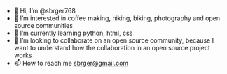 - 👋 Hi, I’m @sbrger768
- 👀 I’m interested in coffee making, hiking, biking, photography and open source communities
- 🌱 I’m currently learning python, html, css
- 💞️ I’m looking to collaborate on an open source community, because I want to understand how the collaboration in an open source project works
- 📫 How to reach me sbrger@gmail.com

<!---
sbrger768/sbrger768 is a ✨ special ✨ repository because its `README.md` (this file) appears on your GitHub profile.
You can click the Preview link to take a look at your changes.
--->
